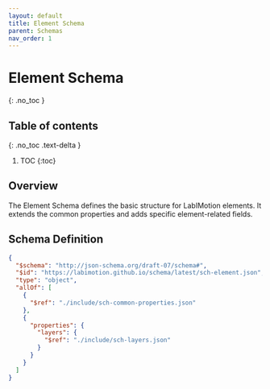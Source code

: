```yaml
---
layout: default
title: Element Schema
parent: Schemas
nav_order: 1
---
```


# Element Schema

{: .no_toc }

## Table of contents

{: .no_toc .text-delta }

1. TOC
   {:toc}

## Overview

The Element Schema defines the basic structure for LabIMotion elements. It extends the common properties and adds specific element-related fields.

## Schema Definition

```json
{
  "$schema": "http://json-schema.org/draft-07/schema#",
  "$id": "https://labimotion.github.io/schema/latest/sch-element.json",
  "type": "object",
  "allOf": [
    {
      "$ref": "./include/sch-common-properties.json"
    },
    {
      "properties": {
        "layers": {
          "$ref": "./include/sch-layers.json"
        }
      }
    }
  ]
}
```
